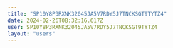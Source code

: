 ```yaml
---
title: "SP10Y8P3RXNK32045JA5V7RDY5J7TNCKSGT9TYTZ4"
date: 2024-02-26T08:32:16.617Z
user: SP10Y8P3RXNK32045JA5V7RDY5J7TNCKSGT9TYTZ4
layout: "users"
---
```

    